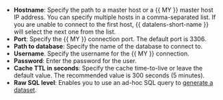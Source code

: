 * **Hostname**: Specify the path to a master host or a {{ MY }} master host IP address. You can specify multiple hosts in a comma-separated list. If you are unable to connect to the first host, {{ datalens-short-name }} will select the next one from the list.
* **Port**: Specify the {{ MY }} connection port. The default port is 3306.
* **Path to database**: Specify the name of the database to connect to.
* **Username**. Specify the username for the {{ MY }} connection.
* **Password**: Enter the password for the user.
* **Cache TTL in seconds**: Specify the cache time-to-live or leave the default value. The recommended value is 300 seconds (5 minutes).
* **Raw SQL level**: Enables you to use an ad-hoc SQL query to [generate a dataset](../../datalens/dataset/settings.md#sql-request-in-datatset).